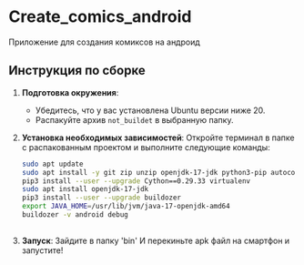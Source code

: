 # Create_comics_android
Приложение для создания комиксов на андроид


## Инструкция по сборке

1. **Подготовка окружения**:
   - Убедитесь, что у вас установлена Ubuntu версии ниже 20.
   - Распакуйте архив `not_buildet` в выбранную папку.

2. **Установка необходимых зависимостей**:
   Откройте терминал в папке с распакованным проектом и выполните следующие команды:

   ```bash
   sudo apt update
   sudo apt install -y git zip unzip openjdk-17-jdk python3-pip autoconf libtool pkg-config zlib1g-dev libncurses5-dev libncursesw5-dev libtinfo5 cmake libffi-dev libssl-dev
   pip3 install --user --upgrade Cython==0.29.33 virtualenv
   sudo apt install openjdk-17-jdk
   pip3 install --user --upgrade buildozer
   export JAVA_HOME=/usr/lib/jvm/java-17-openjdk-amd64
   buildozer -v android debug
    
3. **Запуск**:
   Зайдите в папку 'bin' И перекиньте apk файл на смартфон и запустите!
